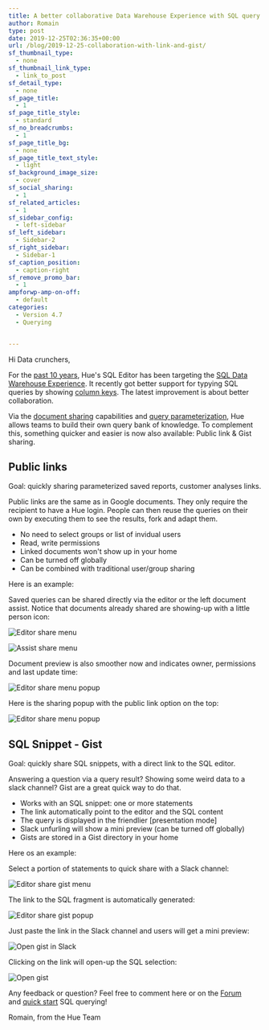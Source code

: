 ```yaml
---
title: A better collaborative Data Warehouse Experience with SQL query sharing via links or gists
author: Romain
type: post
date: 2019-12-25T02:36:35+00:00
url: /blog/2019-12-25-collaboration-with-link-and-gist/
sf_thumbnail_type:
  - none
sf_thumbnail_link_type:
  - link_to_post
sf_detail_type:
  - none
sf_page_title:
  - 1
sf_page_title_style:
  - standard
sf_no_breadcrumbs:
  - 1
sf_page_title_bg:
  - none
sf_page_title_text_style:
  - light
sf_background_image_size:
  - cover
sf_social_sharing:
  - 1
sf_related_articles:
  - 1
sf_sidebar_config:
  - left-sidebar
sf_left_sidebar:
  - Sidebar-2
sf_right_sidebar:
  - Sidebar-1
sf_caption_position:
  - caption-right
sf_remove_promo_bar:
  - 1
ampforwp-amp-on-off:
  - default
categories:
  - Version 4.7
  - Querying


---
```

Hi Data crunchers,

For the [past 10 years](https://gethue.com/blog/2020-01-28-ten-years-data-querying-ux-evolution/), Hue's SQL Editor has been targeting the [SQL Data Warehouse Experience](https://gethue.com/blog/2020-02-10-sql-query-experience-of-your-cloud-data-warehouse/). It recently got better support for typying SQL queries by showing [column keys](/2019-11-13-sql-column-assist-icons/). The latest improvement is about better collaboration.

Via the [document sharing](https://docs.gethue.com/user/concept/#sharing) capabilities and [query parameterization](https://docs.gethue.com/user/querying/#variables), Hue allows teams to build their own query bank of knowledge. To complement this, something quicker and easier is now also available: Public link & Gist sharing.


## Public links

Goal: quickly sharing parameterized saved reports, customer analyses links.

Public links are the same as in Google documents. They only require the recipient to have a Hue login. People can then reuse the queries on their own by executing them to see the results, fork and adapt them.

* No need to select groups or list of invidual users
* Read, write permissions
* Linked documents won't show up in your home
* Can be turned off globally
* Can be combined with traditional user/group sharing

Here is an example:

Saved queries can be shared directly via the editor or the left document assist. Notice that documents already shared are showing-up with a little person icon:

![Editor share menu](https://cdn.gethue.com/uploads/2020/03/editor_share_menu.png)

![Assist share menu](https://cdn.gethue.com/uploads/2020/03/editor_assist_share_menu.png)

Document preview is also smoother now and indicates owner, permissions and last update time:

![Editor share menu popup](https://cdn.gethue.com/uploads/2020/03/assist_document_popup.png)

Here is the sharing popup with the public link option on the top:

![Editor share menu popup](https://cdn.gethue.com/uploads/2020/03/editor_sharing_popup.png)


## SQL Snippet - Gist

Goal: quickly share SQL snippets, with a direct link to the SQL editor.

Answering a question via a query result? Showing some weird data to a slack channel? Gist are a great quick way to do that.

* Works with an SQL snippet: one or more statements
* The link automatically point to the editor and the SQL content
* The query is displayed in the friendlier [presentation mode]
* Slack unfurling will show a mini preview (can be turned off globally)
* Gists are stored in a Gist directory in your home

Here os an example:

Select a portion of statements to quick share with a Slack channel:

![Editor share gist menu](https://cdn.gethue.com/uploads/2020/03/editor_sharing_gist_menu.png)

The link to the SQL fragment is automatically generated:

![Editor share gist popup](https://cdn.gethue.com/uploads/2020/03/editor_sharing_gist_popup.png)

Just paste the link in the Slack channel and users will get a mini preview:

![Open gist in Slack](https://cdn.gethue.com/uploads/2020/03/editor_gist_slack.png)

Clicking on the link will open-up the SQL selection:

![Open gist](https://cdn.gethue.com/uploads/2020/03/editor_gist_open_presentation_mode.png)



Any feedback or question? Feel free to comment here or on the <a href="https://discourse.gethue.com/">Forum</a> and <a href="https://docs.gethue.com/quickstart/">quick start</a> SQL querying!


Romain, from the Hue Team
